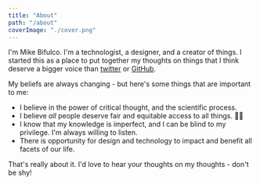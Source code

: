 ```yaml
---
title: "About"
path: "/about"
coverImage: "./cover.png"
---
```


I'm Mike Bifulco.  I'm a technologist, a designer, and a creator of things.  I started this as a place to put together my thoughts on things that I think deserve a bigger voice than [twitter](https://twitter.com/irreverentmike) or [GitHub](https://github.com/mbifulco).

My beliefs are always changing - but here's some things that are important to me:

- I believe in the power of critical thought, and the scientific process.
- I believe _all_ people deserve fair and equitable access to all things.  🏳️‍🌈
- I know that my knowledge is imperfect, and I can be blind to my privilege.  I'm always willing to listen.
- There is opportunity for design and technology to impact and benefit all facets of our life.

That's really about it.  I'd love to hear your thoughts on my thoughts - don't be shy!
